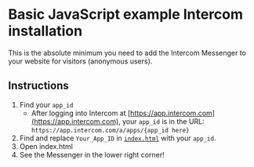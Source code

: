 # Basic JavaScript example Intercom installation

This is the absolute minimum you need to add the Intercom Messenger to your website for visitors (anonymous users).

## Instructions

1. Find your `app_id`
    * After logging into Intercom at [https://app.intercom.com](https://app.intercom.com), your `app_id` is in the URL: `https://app.intercom.com/a/apps/{app_id here}`
1. Find and replace `Your_App_ID` in [`index.html`](https://github.com/intercom/example-basic-javascript-install/blob/master/index.html) with your `app_id`.
1. Open index.html
1. See the Messenger in the lower right corner!
